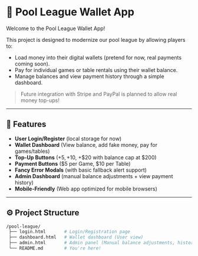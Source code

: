 # 🎱 Pool League Wallet App

Welcome to the Pool League Wallet App!

This project is designed to modernize our pool league by allowing players to:
- Load money into their digital wallets (pretend for now, real payments coming soon).
- Pay for individual games or table rentals using their wallet balance.
- Manage balances and view payment history through a simple dashboard.

> Future integration with Stripe and PayPal is planned to allow real money top-ups!

---

## 🚀 Features
- **User Login/Register** (local storage for now)
- **Wallet Dashboard** (View balance, add fake money, pay for games/tables)
- **Top-Up Buttons** (+$5, +$10, +$20 with balance cap at $200)
- **Payment Buttons** ($5 per Game, $10 per Table)
- **Fancy Error Modals** (with basic fallback alert support)
- **Admin Dashboard** (manual balance adjustments + view payment history)
- **Mobile-Friendly** (Web app optimized for mobile browsers)

---

## ⚙️ Project Structure

```bash
/pool-league/
 ├── login.html       # Login/Registration page
 ├── dashboard.html   # Wallet dashboard (User view)
 ├── admin.html       # Admin panel (Manual balance adjustments, history)
 └── README.md        # You're here!
